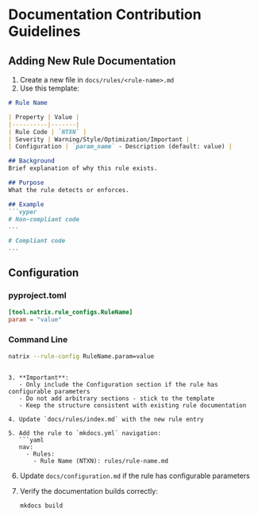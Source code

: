 # Documentation Contribution Guidelines

## Adding New Rule Documentation

1. Create a new file in `docs/rules/<rule-name>.md`
2. Use this template:

```markdown
# Rule Name

| Property | Value |
|----------|-------|
| Rule Code | `NTXN` |
| Severity | Warning/Style/Optimization/Important |
| Configuration | `param_name` - Description (default: value) |

## Background
Brief explanation of why this rule exists.

## Purpose
What the rule detects or enforces.

## Example
```vyper
# Non-compliant code
...

# Compliant code
...
```

## Configuration
### pyproject.toml
```toml
[tool.natrix.rule_configs.RuleName]
param = "value"
```

### Command Line
```bash
natrix --rule-config RuleName.param=value
```
```

3. **Important**:
   - Only include the Configuration section if the rule has configurable parameters
   - Do not add arbitrary sections - stick to the template
   - Keep the structure consistent with existing rule documentation

4. Update `docs/rules/index.md` with the new rule entry

5. Add the rule to `mkdocs.yml` navigation:
   ```yaml
   nav:
     - Rules:
       - Rule Name (NTXN): rules/rule-name.md
   ```

6. Update `docs/configuration.md` if the rule has configurable parameters

7. Verify the documentation builds correctly:
   ```bash
   mkdocs build
   ```
